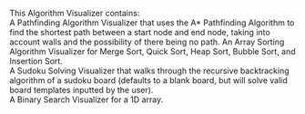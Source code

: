 This Algorithm Visualizer contains:   
A Pathfinding Algorithm Visualizer that uses the A* Pathfinding Algorithm to find the shortest path between a start node and end node, taking into account walls and the possibility of there being no path.
An Array Sorting Algorithm Visualizer for Merge Sort, Quick Sort, Heap Sort, Bubble Sort, and Insertion Sort.  
A Sudoku Solving Visualizer that walks through the recursive backtracking algorithm of a sudoku board (defaults to a blank board, but will solve valid board templates inputted by the user).  
A Binary Search Visualizer for a 1D array.  


